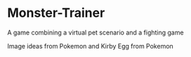 Monster-Trainer
===============

A game combining a virtual pet scenario and a fighting game

Image ideas from Pokemon and Kirby </n>
Egg from Pokemon

